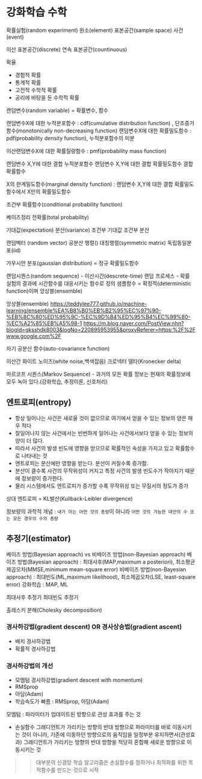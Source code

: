 # 강화학습 수학

확률실험(random experiment)
원소(element)
표본공간(sample space)
사건(event)

이산 표본공간(discrete)
연속 표본공간(countinuous)

확율

- 경험적 확률
- 통계적 확률
- 고전적 수학적 확률
- 공리에 바탕을 둔 수학적 확률

랜덤변수(random variable) = 확률변수, 함수

랜덤변수X에 대한 누적분포함수 : cdf(cumulative distribution function) , 단조증가함수(monotonically non-decreasing function)
랜덤변수X에 대한 확률밀도함수 : pdf(probability density function), 누적분포함수의 미분

이산랜덤변수X에 대한 확률질량함수 : pmf(probability mass function)

랜덤변수 X,Y에 대한 결합 누적분포함수
랜덤변수 X,Y에 대한 결합 확률밀도함수
결합 확률함수

X의 한계밀도함수(marginal density function) : 랜덤변수 X,Y에 대한 결합 확률밀도함수에서 X만의 확률밀도함수

조건부 확률함수(conditional probability function)

베이즈정리
전확률(total probability)

기대값(expectation)
분산(variance)
조건부 기대값
조건부 분산

랜덤벡터 (random vector)
공분산 행렬()
대칭행렬(symmetric matrix)
독립동일분포(iid)

가우시안 분포(gaussian distribution) = 정규 확률밀도함수

랜덤시퀀스(random sequence) - 이산시간(descrete-time) 랜덤 프로세스 - 확률 실험의 결과에 시간함수를 대응시키는 함수로 정의
샘플함수 = 확정적(deterministic function)이며 앙상블(ensemble)

앙상블(ensemble)
<https://teddylee777.github.io/machine-learning/ensemble%EA%B8%B0%EB%B2%95%EC%97%90-%EB%8C%80%ED%95%9C-%EC%9D%B4%ED%95%B4%EC%99%80-%EC%A2%85%EB%A5%98-1>
<https://m.blog.naver.com/PostView.nhn?blogId=gksshdk8003&logNo=220895953955&proxyReferer=https:%2F%2Fwww.google.com%2F>

자기 공분산 함수(auto-covariance function)

이산간 화이트 노이즈(white noise,백색잡음)
크로넥터 델타(Kronecker delta)

마르코프 시퀀스(Markov Sequence) - 과거의 모든 확률 정보는 현재의 확률정보에 모두 녹아 있다.(강화학습, 추정이론, 신호처리)

## 엔트로피(entropy)

- 항상 일어나는 사건은 새로울 것이 없으므로 여기에서 얻을 수 있는 정보의 양은 매우 적다
- 잘일어나지 않는 사건에서는 빈번하게 일어나는 사건에서보다 얻을 수 있는 정보의 양이 더 많다.
- 따라서 사건의 발생 빈도에 영향을 받으므로 확률적인 속성을 가지고 있고 확률함수로 나타내는 것
- 엔트로피는 분산에만 영향을 받는다. 분산이 커질수록 증가함.
- 분산이 클수록 사건의 무작위성이 커지고 특정 사건의 발생 빈도수가 작아지기 때문에 정보량이 증가한다.
- 물리 시스템에서도 엔트로피가 증가할 수록 무작위성 또는 무질서의 정도가 증가

상대 엔트로피 = KL발산(Kullback-Leibler divergence)

정보량의 과학적 개념 : `내가 아는 어떤 것의 총량`이 아니라 `어떤 것의 가능한 대안의 수 또는 모든 경우의 수의 총량`

## 추정기(estimator)

베이즈 방법(Bayesian approach) vs 비베이즈 방법(non-Bayesian approach)
베이즈 방법(Bayesian approach) : 최대사후(MAP,maximum a posteriori), 최소평균제곱오차(MMSE,minimum mean-square error)
비베이즈 방법(non-Bayesian approach) : 최대빈도(ML,maximum likelihood), 최소제곱오차(LSE, least-square error)
강화학습 : MAP, ML

최대사후 추정기
최대빈도 추정기

촐레스키 분해(Cholesky decomposition)

### 경사하강법(gradient descent) OR 경사상승법(gradient ascent)

- 배치 경사하강법
- 확률적 경사하강법

### 경사하강법의 개선

- 모멤텀 경사하강법(gradient descent with momentum)
- RMSprop
- 아담(Adam)
- 학습속도가 빠름 : RMSprop, 아담(Adam)

모멤텀 : 파라미터가 업데이트된 방향으로 관성 효과를 주는 것

- 손실함수 그래디언트가 가리키는 방향의 반대 방향으로 파라미터를 바로 이동시키는 것이 아니라, 기존에 이동하던 방향으로의 움직임을 일정부분 유지하면서(관성효과) 그래디언트가 가리키는 방향의 반대 방향을 적당히 혼합해 새로운 방향으로 이동시키는 것

>> 대부분의 신경망 학습 알고리즘은 손실함수를 정하거나 최적화를 위한 목적함수를 만드는 것으로 시작

